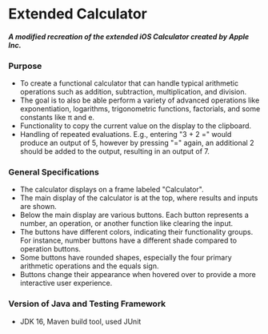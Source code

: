# Extended Calculator
#### _A modified recreation of the extended iOS Calculator created by Apple Inc._

### Purpose

- To create a functional calculator that can handle typical arithmetic operations such as addition, subtraction, multiplication, and division.
- The goal is to also be able perform a variety of advanced operations like exponentiation, logarithms, trigonometric functions, factorials, and some constants like π and e.
- Functionality to copy the current value on the display to the clipboard.
- Handling of repeated evaluations. E.g., entering "3 + 2 =" would produce an output of 5, however by pressing "=" again, an additional 2 should be added to the output, resulting in an output of 7.

### General Specifications

- The calculator displays on a frame labeled "Calculator".
- The main display of the calculator is at the top, where results and inputs are shown.
- Below the main display are various buttons. Each button represents a number, an operation, or another function like clearing the input.
- The buttons have different colors, indicating their functionality groups. For instance, number buttons have a different shade compared to operation buttons.
- Some buttons have rounded shapes, especially the four primary arithmetic operations and the equals sign.
- Buttons change their appearance when hovered over to provide a more interactive user experience.

### Version of Java and Testing Framework

- JDK 16, Maven build tool, used JUnit
